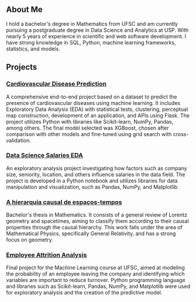 ## About Me

I hold a bachelor's degree in Mathematics from UFSC and am currently pursuing a postgraduate degree in Data Science and Analytics at USP. With nearly 5 years of experience in scientific and web software development. I have strong knowledge in SQL, Python, machine learning frameworks, statistics, and models.

## Projects

### [Cardiovascular Disease Prediction](link_github)
A comprehensive end-to-end project based on a dataset to predict the presence of cardiovascular diseases using machine learning. It includes Exploratory Data Analysis (EDA) with statistical tests, clustering, perceptual map construction, development of an application, and APIs using Flask. The project utilizes Python with libraries like Scikit-learn, NumPy, Pandas, among others. The final model selected was XGBoost, chosen after comparison with other models and fine-tuned using grid search with cross-validation.

### [Data Science Salaries EDA](link_github)
An exploratory analysis project investigating how factors such as company size, seniority, location, and others influence salaries in the data field. The project is developed in a Python notebook and utilizes libraries for data manipulation and visualization, such as Pandas, NumPy, and Matplotlib.

### [A hierarquia causal de espaços-tempos](https://repositorio.ufsc.br/handle/123456789/244209)
Bachelor's thesis in Mathematics. It consists of a general review of Lorentz geometry and spacetimes, aiming to classify them according to their causal properties through the causal hierarchy. This work falls under the area of Mathematical Physics, specifically General Relativity, and has a strong focus on geometry.

### [Employee Attrition Analysis](https://github.com/Vanderval31bs/EmployeeAttritionAnalysis)
Final project for the Machine Learning course at UFSC, aimed at modeling the probability of an employee leaving the company and identifying which variables are important to reduce turnover. Python programming language and libraries such as Scikit-learn, Pandas, NumPy, and Matplotlib were used for exploratory analysis and the creation of the predictive model.

